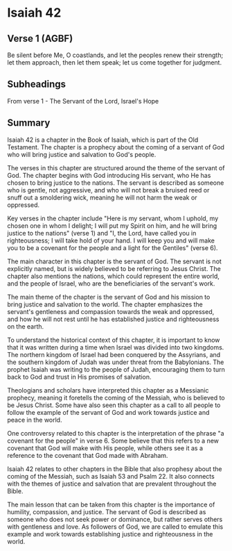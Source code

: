 # Isaiah 42

## Verse 1 (AGBF)

Be silent before Me, O coastlands, and let the peoples renew their strength; let them approach, then let them speak; let us come together for judgment.

## Subheadings

From verse 1 - The Servant of the Lord, Israel's Hope

## Summary

Isaiah 42 is a chapter in the Book of Isaiah, which is part of the Old Testament. The chapter is a prophecy about the coming of a servant of God who will bring justice and salvation to God's people.

The verses in this chapter are structured around the theme of the servant of God. The chapter begins with God introducing His servant, who He has chosen to bring justice to the nations. The servant is described as someone who is gentle, not aggressive, and who will not break a bruised reed or snuff out a smoldering wick, meaning he will not harm the weak or oppressed.

Key verses in the chapter include "Here is my servant, whom I uphold, my chosen one in whom I delight; I will put my Spirit on him, and he will bring justice to the nations" (verse 1) and "I, the Lord, have called you in righteousness; I will take hold of your hand. I will keep you and will make you to be a covenant for the people and a light for the Gentiles" (verse 6).

The main character in this chapter is the servant of God. The servant is not explicitly named, but is widely believed to be referring to Jesus Christ. The chapter also mentions the nations, which could represent the entire world, and the people of Israel, who are the beneficiaries of the servant's work.

The main theme of the chapter is the servant of God and his mission to bring justice and salvation to the world. The chapter emphasizes the servant's gentleness and compassion towards the weak and oppressed, and how he will not rest until he has established justice and righteousness on the earth.

To understand the historical context of this chapter, it is important to know that it was written during a time when Israel was divided into two kingdoms. The northern kingdom of Israel had been conquered by the Assyrians, and the southern kingdom of Judah was under threat from the Babylonians. The prophet Isaiah was writing to the people of Judah, encouraging them to turn back to God and trust in His promises of salvation.

Theologians and scholars have interpreted this chapter as a Messianic prophecy, meaning it foretells the coming of the Messiah, who is believed to be Jesus Christ. Some have also seen this chapter as a call to all people to follow the example of the servant of God and work towards justice and peace in the world.

One controversy related to this chapter is the interpretation of the phrase "a covenant for the people" in verse 6. Some believe that this refers to a new covenant that God will make with His people, while others see it as a reference to the covenant that God made with Abraham.

Isaiah 42 relates to other chapters in the Bible that also prophesy about the coming of the Messiah, such as Isaiah 53 and Psalm 22. It also connects with the themes of justice and salvation that are prevalent throughout the Bible.

The main lesson that can be taken from this chapter is the importance of humility, compassion, and justice. The servant of God is described as someone who does not seek power or dominance, but rather serves others with gentleness and love. As followers of God, we are called to emulate this example and work towards establishing justice and righteousness in the world.